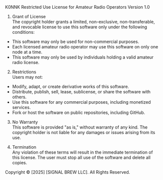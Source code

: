 K0NNK Restricted Use License for Amateur Radio Operators
Version 1.0  

1. Grant of License  
The copyright holder grants a limited, non-exclusive, non-transferable, and revocable license to use this software only under the following conditions:  

- This software may only be used for non-commercial purposes.  
- Each licensed amateur radio operator may use this software on only one node at a time.  
- This software may only be used by individuals holding a valid amateur radio license.  

2. Restrictions  
Users may not:  

- Modify, adapt, or create derivative works of this software.  
- Distribute, publish, sell, lease, sublicense, or share the software with others.  
- Use this software for any commercial purposes, including monetized services.  
- Fork or host the software on public repositories, including GitHub.  

3. No Warranty  
This software is provided "as is," without warranty of any kind. The copyright holder is not liable for any damages or issues arising from its use.  

4. Termination  
Any violation of these terms will result in the immediate termination of this license. The user must stop all use of the software and delete all copies.  

Copyright © [2025] [SIGNAL BREW LLC]. All Rights Reserved.  

